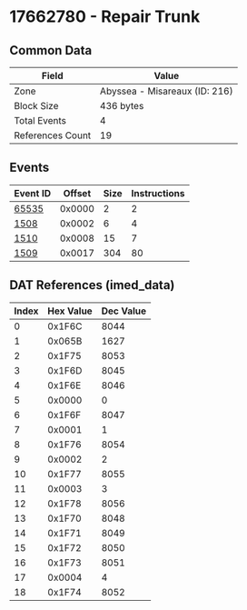 # 17662780 - Repair Trunk

## Common Data

| Field            | Value                         |
|------------------|-------------------------------|
| Zone             | Abyssea - Misareaux (ID: 216) |
| Block Size       | 436 bytes                     |
| Total Events     | 4                             |
| References Count | 19                            |

## Events

| Event ID            | Offset   |   Size |   Instructions |
|---------------------|----------|--------|----------------|
| [65535](./65535.md) | 0x0000   |      2 |              2 |
| [1508](./1508.md)   | 0x0002   |      6 |              4 |
| [1510](./1510.md)   | 0x0008   |     15 |              7 |
| [1509](./1509.md)   | 0x0017   |    304 |             80 |

## DAT References (imed_data)

|   Index | Hex Value   |   Dec Value |
|---------|-------------|-------------|
|       0 | 0x1F6C      |        8044 |
|       1 | 0x065B      |        1627 |
|       2 | 0x1F75      |        8053 |
|       3 | 0x1F6D      |        8045 |
|       4 | 0x1F6E      |        8046 |
|       5 | 0x0000      |           0 |
|       6 | 0x1F6F      |        8047 |
|       7 | 0x0001      |           1 |
|       8 | 0x1F76      |        8054 |
|       9 | 0x0002      |           2 |
|      10 | 0x1F77      |        8055 |
|      11 | 0x0003      |           3 |
|      12 | 0x1F78      |        8056 |
|      13 | 0x1F70      |        8048 |
|      14 | 0x1F71      |        8049 |
|      15 | 0x1F72      |        8050 |
|      16 | 0x1F73      |        8051 |
|      17 | 0x0004      |           4 |
|      18 | 0x1F74      |        8052 |
